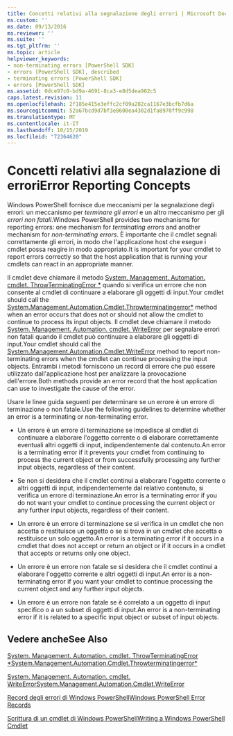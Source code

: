 ```yaml
---
title: Concetti relativi alla segnalazione degli errori | Microsoft Docs
ms.custom: ''
ms.date: 09/13/2016
ms.reviewer: ''
ms.suite: ''
ms.tgt_pltfrm: ''
ms.topic: article
helpviewer_keywords:
- non-terminating errors [PowerShell SDK]
- errors [PowerShell SDK], described
- terminating errors [PowerShell SDK]
- errors [PowerShell SDK]
ms.assetid: 0dce97c0-bd9a-4691-8ca3-e8d5dea902c5
caps.latest.revision: 11
ms.openlocfilehash: 2f185e415e3effc2cf09a282ca1167e3bcfb7d6a
ms.sourcegitcommit: 52a67bcd9d7bf3e8600ea4302d1fa8970ff9c998
ms.translationtype: MT
ms.contentlocale: it-IT
ms.lasthandoff: 10/15/2019
ms.locfileid: "72364620"
---
```

# <a name="error-reporting-concepts"></a><span data-ttu-id="4c794-102">Concetti relativi alla segnalazione di errori</span><span class="sxs-lookup"><span data-stu-id="4c794-102">Error Reporting Concepts</span></span>

<span data-ttu-id="4c794-103">Windows PowerShell fornisce due meccanismi per la segnalazione degli errori: un meccanismo per *terminare gli errori* e un altro meccanismo per gli *errori non fatali*.</span><span class="sxs-lookup"><span data-stu-id="4c794-103">Windows PowerShell provides two mechanisms for reporting errors: one mechanism for *terminating errors* and another mechanism for *non-terminating errors*.</span></span> <span data-ttu-id="4c794-104">È importante che il cmdlet segnali correttamente gli errori, in modo che l'applicazione host che esegue i cmdlet possa reagire in modo appropriato.</span><span class="sxs-lookup"><span data-stu-id="4c794-104">It is important for your cmdlet to report errors correctly so that the host application that is running your cmdlets can react in an appropriate manner.</span></span>

<span data-ttu-id="4c794-105">Il cmdlet deve chiamare il metodo [System. Management. Automation. cmdlet. ThrowTerminatingError \*](/dotnet/api/System.Management.Automation.Cmdlet.ThrowTerminatingError) quando si verifica un errore che non consente al cmdlet di continuare a elaborare gli oggetti di input.</span><span class="sxs-lookup"><span data-stu-id="4c794-105">Your cmdlet should call the [System.Management.Automation.Cmdlet.Throwterminatingerror\*](/dotnet/api/System.Management.Automation.Cmdlet.ThrowTerminatingError) method when an error occurs that does not or should not allow the cmdlet to continue to process its input objects.</span></span> <span data-ttu-id="4c794-106">Il cmdlet deve chiamare il metodo [System. Management. Automation. cmdlet. WriteError](/dotnet/api/System.Management.Automation.Cmdlet.WriteError) per segnalare errori non fatali quando il cmdlet può continuare a elaborare gli oggetti di input.</span><span class="sxs-lookup"><span data-stu-id="4c794-106">Your cmdlet should call the [System.Management.Automation.Cmdlet.WriteError](/dotnet/api/System.Management.Automation.Cmdlet.WriteError) method to report non-terminating errors when the cmdlet can continue processing the input objects.</span></span> <span data-ttu-id="4c794-107">Entrambi i metodi forniscono un record di errore che può essere utilizzato dall'applicazione host per analizzare la provocazione dell'errore.</span><span class="sxs-lookup"><span data-stu-id="4c794-107">Both methods provide an error record that the host application can use to investigate the cause of the error.</span></span>

<span data-ttu-id="4c794-108">Usare le linee guida seguenti per determinare se un errore è un errore di terminazione o non fatale.</span><span class="sxs-lookup"><span data-stu-id="4c794-108">Use the following guidelines to determine whether an error is a terminating or non-terminating error.</span></span>

- <span data-ttu-id="4c794-109">Un errore è un errore di terminazione se impedisce al cmdlet di continuare a elaborare l'oggetto corrente o di elaborare correttamente eventuali altri oggetti di input, indipendentemente dal contenuto.</span><span class="sxs-lookup"><span data-stu-id="4c794-109">An error is a terminating error if it prevents your cmdlet from continuing to process the current object or from successfully processing any further input objects, regardless of their content.</span></span>

- <span data-ttu-id="4c794-110">Se non si desidera che il cmdlet continui a elaborare l'oggetto corrente o altri oggetti di input, indipendentemente dal relativo contenuto, si verifica un errore di terminazione.</span><span class="sxs-lookup"><span data-stu-id="4c794-110">An error is a terminating error if you do not want your cmdlet to continue processing the current object or any further input objects, regardless of their content.</span></span>

- <span data-ttu-id="4c794-111">Un errore è un errore di terminazione se si verifica in un cmdlet che non accetta o restituisce un oggetto o se si trova in un cmdlet che accetta o restituisce un solo oggetto.</span><span class="sxs-lookup"><span data-stu-id="4c794-111">An error is a terminating error if it occurs in a cmdlet that does not accept or return an object or if it occurs in a cmdlet that accepts or returns only one object.</span></span>

- <span data-ttu-id="4c794-112">Un errore è un errore non fatale se si desidera che il cmdlet continui a elaborare l'oggetto corrente e altri oggetti di input.</span><span class="sxs-lookup"><span data-stu-id="4c794-112">An error is a non-terminating error if you want your cmdlet to continue processing the current object and any further input objects.</span></span>

- <span data-ttu-id="4c794-113">Un errore è un errore non fatale se è correlato a un oggetto di input specifico o a un subset di oggetti di input.</span><span class="sxs-lookup"><span data-stu-id="4c794-113">An error is a non-terminating error if it is related to a specific input object or subset of input objects.</span></span>

## <a name="see-also"></a><span data-ttu-id="4c794-114">Vedere anche</span><span class="sxs-lookup"><span data-stu-id="4c794-114">See Also</span></span>

[<span data-ttu-id="4c794-115">System. Management. Automation. cmdlet. ThrowTerminatingError \*</span><span class="sxs-lookup"><span data-stu-id="4c794-115">System.Management.Automation.Cmdlet.Throwterminatingerror\*</span></span>](/dotnet/api/System.Management.Automation.Cmdlet.ThrowTerminatingError)

[<span data-ttu-id="4c794-116">System. Management. Automation. cmdlet. WriteError</span><span class="sxs-lookup"><span data-stu-id="4c794-116">System.Management.Automation.Cmdlet.WriteError</span></span>](/dotnet/api/System.Management.Automation.Cmdlet.WriteError)

[<span data-ttu-id="4c794-117">Record degli errori di Windows PowerShell</span><span class="sxs-lookup"><span data-stu-id="4c794-117">Windows PowerShell Error Records</span></span>](./windows-powershell-error-records.md)

[<span data-ttu-id="4c794-118">Scrittura di un cmdlet di Windows PowerShell</span><span class="sxs-lookup"><span data-stu-id="4c794-118">Writing a Windows PowerShell Cmdlet</span></span>](./writing-a-windows-powershell-cmdlet.md)

